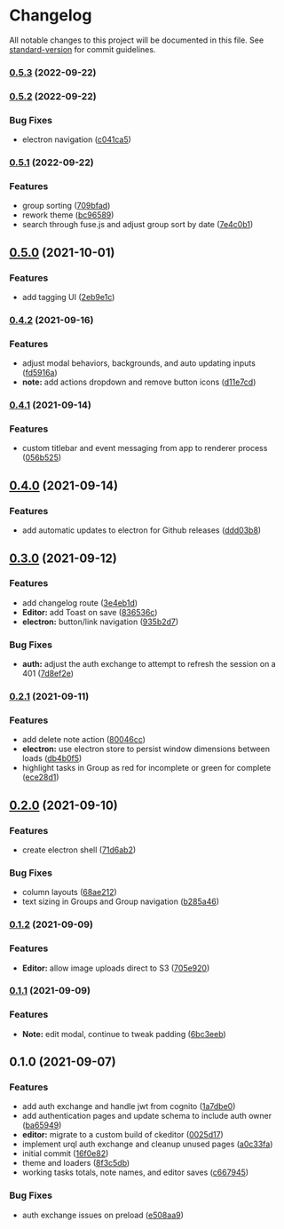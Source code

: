 # Changelog

All notable changes to this project will be documented in this file. See [standard-version](https://github.com/conventional-changelog/standard-version) for commit guidelines.

### [0.5.3](https://github.com/deldreth/wondernotes.app/compare/v0.5.2...v0.5.3) (2022-09-22)

### [0.5.2](https://github.com/deldreth/wondernotes.app/compare/v0.5.1...v0.5.2) (2022-09-22)


### Bug Fixes

* electron navigation ([c041ca5](https://github.com/deldreth/wondernotes.app/commit/c041ca5dd8a9dd7eb934b462d6a3d6172118dccb))

### [0.5.1](https://github.com/deldreth/wondernotes.app/compare/v0.5.0...v0.5.1) (2022-09-22)


### Features

* group sorting ([709bfad](https://github.com/deldreth/wondernotes.app/commit/709bfad6b19500607077ec446945f22b17e31bab))
* rework theme ([bc96589](https://github.com/deldreth/wondernotes.app/commit/bc96589cdbf92b70edfac42d284b312c648b4ffa))
* search through fuse.js and adjust group sort by date ([7e4c0b1](https://github.com/deldreth/wondernotes.app/commit/7e4c0b1fb8f477df12f3f75241a02d1e3087aeae))

## [0.5.0](https://github.com/deldreth/markdown-editor-vue/compare/v0.4.2...v0.5.0) (2021-10-01)


### Features

* add tagging UI ([2eb9e1c](https://github.com/deldreth/markdown-editor-vue/commit/2eb9e1ca9e35fc666eba896ccee9296c5a5c5750))

### [0.4.2](https://github.com/deldreth/wondernotes.app/compare/v0.4.1...v0.4.2) (2021-09-16)


### Features

* adjust modal behaviors, backgrounds, and auto updating inputs ([fd5916a](https://github.com/deldreth/wondernotes.app/commit/fd5916ad47d5830e6d8e5c1fc82ba250efcaa355))
* **note:** add actions dropdown and remove button icons ([d11e7cd](https://github.com/deldreth/wondernotes.app/commit/d11e7cdaec33793ca0160b12ab75e99291bfb05c))

### [0.4.1](https://github.com/deldreth/wondernotes.app/compare/v0.4.0...v0.4.1) (2021-09-14)


### Features

* custom titlebar and event messaging from app to renderer process ([056b525](https://github.com/deldreth/wondernotes.app/commit/056b5253c62c46ed64d82d5b93a0368604d2f32c))

## [0.4.0](https://github.com/deldreth/wondernotes.app/compare/v0.3.0...v0.4.0) (2021-09-14)


### Features

* add automatic updates to electron for Github releases ([ddd03b8](https://github.com/deldreth/wondernotes.app/commit/ddd03b8fbe8c511187b0e52350d416a33098eecd))

## [0.3.0](https://github.com/deldreth/wondernotes.app/compare/v0.2.1...v0.3.0) (2021-09-12)


### Features

* add changelog route ([3e4eb1d](https://github.com/deldreth/wondernotes.app/commit/3e4eb1d17a9d6ed5863f3b17c4095ae913a0aab8))
* **Editor:** add Toast on save ([836536c](https://github.com/deldreth/wondernotes.app/commit/836536caf5edebb196356b360acfdb4078a6e014))
* **electron:** button/link navigation ([935b2d7](https://github.com/deldreth/wondernotes.app/commit/935b2d726d0ad1dc41ae60f720a066dc4663fcb5))


### Bug Fixes

* **auth:** adjust the auth exchange to attempt to refresh the session on a 401 ([7d8ef2e](https://github.com/deldreth/wondernotes.app/commit/7d8ef2e3ee3837758ca6425f01bf7311a3a610b1))

### [0.2.1](https://github.com/deldreth/wondernotes.app/compare/v0.2.0...v0.2.1) (2021-09-11)

### Features

- add delete note action ([80046cc](https://github.com/deldreth/wondernotes.app/commit/80046ccf14c9a97dd7de9f7315079358b12fba46))
- **electron:** use electron store to persist window dimensions between loads ([db4b0f5](https://github.com/deldreth/wondernotes.app/commit/db4b0f5cff9aab5f5168f9e4e475004ac347ff75))
- highlight tasks in Group as red for incomplete or green for complete ([ece28d1](https://github.com/deldreth/wondernotes.app/commit/ece28d1f2f83b7c585f7d2032f203e394172573a))

## [0.2.0](https://github.com/deldreth/wondernotes.app/compare/v0.1.2...v0.2.0) (2021-09-10)

### Features

- create electron shell ([71d6ab2](https://github.com/deldreth/wondernotes.app/commit/71d6ab2cede01d4b9db19ab84ef97f4eba4d619f))

### Bug Fixes

- column layouts ([68ae212](https://github.com/deldreth/wondernotes.app/commit/68ae212e060fee29537c9099ebad3a97b3c7520b))
- text sizing in Groups and Group navigation ([b285a46](https://github.com/deldreth/wondernotes.app/commit/b285a46fefdeda837ac2018170bc23db1f9e2b72))

### [0.1.2](https://github.com/deldreth/wondernotes.app/compare/v0.1.1...v0.1.2) (2021-09-09)

### Features

- **Editor:** allow image uploads direct to S3 ([705e920](https://github.com/deldreth/wondernotes.app/commit/705e920bcd4b8735898715422e1183c0bb5338a9))

### [0.1.1](https://github.com/deldreth/wondernotes.app/compare/v0.1.0...v0.1.1) (2021-09-09)

### Features

- **Note:** edit modal, continue to tweak padding ([6bc3eeb](https://github.com/deldreth/wondernotes.app/commit/6bc3eeb98f6b02bcae5387b8eb6b31c9a5f9abff))

## 0.1.0 (2021-09-07)

### Features

- add auth exchange and handle jwt from cognito ([1a7dbe0](https://github.com/deldreth/wondernotes.app/commit/1a7dbe0cbe13e62f78ea2edceabd083b1ddabc05))
- add authentication pages and update schema to include auth owner ([ba65949](https://github.com/deldreth/wondernotes.app/commit/ba659496eead0927baff84720cf22d3c16ea1c7e))
- **editor:** migrate to a custom build of ckeditor ([0025d17](https://github.com/deldreth/wondernotes.app/commit/0025d178c89045700aefcb116559c591bf5b6d69))
- implement urql auth exchange and cleanup unused pages ([a0c33fa](https://github.com/deldreth/wondernotes.app/commit/a0c33fa4a32430f29b6ec3a4a7d3a94ca42b80ff))
- initial commit ([16f0e82](https://github.com/deldreth/wondernotes.app/commit/16f0e826cda9d4e8e633cdc2b14ed04e98d6e4a2))
- theme and loaders ([8f3c5db](https://github.com/deldreth/wondernotes.app/commit/8f3c5db0d8fc2d7df262c32cd34983b82517bb8c))
- working tasks totals, note names, and editor saves ([c667945](https://github.com/deldreth/wondernotes.app/commit/c667945faf1acce2b02f4f11bd97668c9b154b98))

### Bug Fixes

- auth exchange issues on preload ([e508aa9](https://github.com/deldreth/wondernotes.app/commit/e508aa969a01c7581273eba330a6fae77d3a4642))
